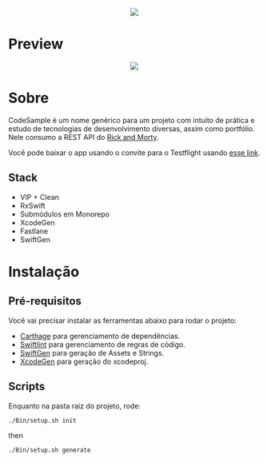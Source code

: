<p align="center">
  <img src="https://i.ibb.co/qCYZwwt/i-Tunes-Artwork-1x.png">
</p>

# Preview

<p align="center">
  <img src="https://media1.giphy.com/media/hqmYJBuXfvpYJMTyTY/giphy.gif">
</p>

# Sobre

CodeSample é um nome genérico para um projeto com intuito de prática e estudo de tecnologias de desenvolvimento diversas, assim como portfólio. Nele consumo a REST API do [Rick and Morty](https://rickandmortyapi.com/). 

Você pode baixar o app usando o convite para o Testflight usando [esse link](https://testflight.apple.com/join/0Ct3T2In).

## Stack

- VIP + Clean
- RxSwift
- Submódulos em Monorepo
- XcodeGen
- Fastlane
- SwiftGen

# Instalação

## Pré-requisitos
Você vai precisar instalar as ferramentas abaixo para rodar o projeto:

- [Carthage](https://github.com/Carthage/Carthage) para gerenciamento de dependências.
- [Swiftlint](https://github.com/realm/SwiftLint) para gerenciamento de regras de código.
- [SwiftGen](https://github.com/SwiftGen/SwiftGen) para geração de Assets e Strings.
- [XcodeGen](https://github.com/yonaskolb/XcodeGen) para geração do xcodeproj.


## Scripts

Enquanto na pasta raiz do projeto, rode:
```sh
./Bin/setup.sh init
```
then

```sh
./Bin/setup.sh generate
```
